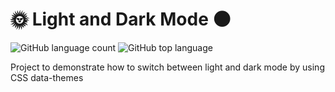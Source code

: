 # :sun_with_face: Light and Dark Mode :new_moon:

![GitHub language count](https://img.shields.io/github/languages/count/rafasz/light-dark-mode)
![GitHub top language](https://img.shields.io/github/languages/top/rafasz/light-dark-mode)

Project to demonstrate how to switch between light and dark mode by using CSS data-themes

